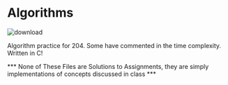 # Algorithms


![download](https://user-images.githubusercontent.com/32406396/149646763-9d9acc04-9801-4523-ba3a-48734cd4ce21.png)

Algorithm practice for 204. Some have commented in the time complexity. Written in C!

*** None of These Files are Solutions to Assignments, they are simply implementations of concepts discussed in class ***
